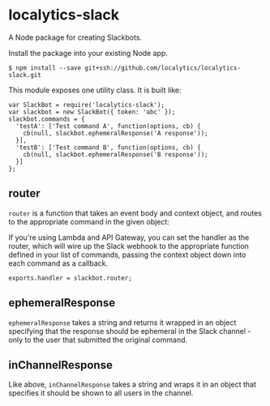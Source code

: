 localytics-slack
=======

A Node package for creating Slackbots.

Install the package into your existing Node app.

    $ npm install --save git+ssh://github.com/localytics/localytics-slack.git

This module exposes one utility class. It is built like:

    var SlackBot = require('localytics-slack');
    var slackbot = new SlackBot({ token: 'abc' });
    slackbot.commands = {
      'testA': ['Test command A', function(options, cb) {
        cb(null, slackbot.ephemeralResponse('A response'));
      }],
      'testB': ['Test command B', function(options, cb) {
        cb(null, slackbot.ephemeralResponse('B response'));
      }]
    };

router
-------

`router` is a function that takes an event body and context object, and routes to the appropriate command in the given object:

If you're using Lambda and API Gateway, you can set the handler as the router, which will wire up the Slack webhook to the appropriate function defined in your list of commands, passing the context object down into each command as a callback.

    exports.handler = slackbot.router;

ephemeralResponse
------

`ephemeralResponse` takes a string and returns it wrapped in an object specifying that the response should be ephemeral in the Slack channel - only to the user that submitted the original command.

inChannelResponse
-------

Like above, `inChannelResponse` takes a string and wraps it in an object that specifies it should be shown to all users in the channel.

